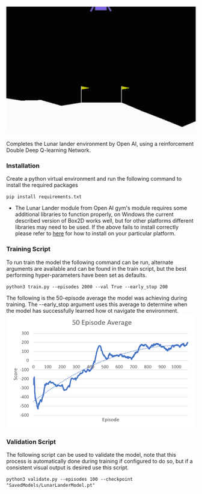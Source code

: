 ![LunarLanderDemo](Assets/LunarLandingDemo.gif)

Completes the Lunar lander environment by Open AI, using a reinforcement Double Deep Q-learning Network.

### Installation
Create a python virtual environment and run the following command to install the required packages 
```
pip install requirements.txt
```
* The Lunar Lander module from Open AI gym's module requires some additional libraries to function properly, on Windows the current described version of Box2D works well, but for other platforms different libraries may need to be used. If the above fails to install correctly please refer to  [here](https://www.gymlibrary.dev/environments/box2d/) for how to install on your particular platform.

### Training Script
To run train the model the following command can be run, alternate arguments are available and can be found in the train script, but the best performing hyper-parameters have been set as defaults.
```
python3 train.py --episodes 2000 --val True --early_stop 200
```
The following is the 50-episode average the model was achieving during training. The --early_stop argument uses this average to determine when the model has successfully learned how ot navigate the environment.
![50-EpisodeAverage](Assets/score-chart.png)


### Validation Script
The following script can be used to validate the model, note that this process is automatically done during training if configured to do so, but if a consistent visual output is desired use this script.
```
python3 validate.py --episodes 100 --checkpoint "SavedModels/LunarLanderModel.pt"
```

